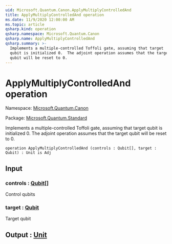 ```yaml
---
uid: Microsoft.Quantum.Canon.ApplyMultiplyControlledAnd
title: ApplyMultiplyControlledAnd operation
ms.date: 11/9/2020 12:00:00 AM
ms.topic: article
qsharp.kind: operation
qsharp.namespace: Microsoft.Quantum.Canon
qsharp.name: ApplyMultiplyControlledAnd
qsharp.summary: >-
  Implements a multiple-controlled Toffoli gate, assuming that target
  qubit is initialized 0.  The adjoint operation assumes that the target
  qubit will be reset to 0.
---
```


# ApplyMultiplyControlledAnd operation

Namespace: [Microsoft.Quantum.Canon](xref:Microsoft.Quantum.Canon)

Package: [Microsoft.Quantum.Standard](https://nuget.org/packages/Microsoft.Quantum.Standard)


Implements a multiple-controlled Toffoli gate, assuming that targetqubit is initialized 0.  The adjoint operation assumes that the targetqubit will be reset to 0.

```qsharp
operation ApplyMultiplyControlledAnd (controls : Qubit[], target : Qubit) : Unit is Adj
```


## Input

### controls : [Qubit](xref:microsoft.quantum.lang-ref.qubit)[]

Control qubits


### target : [Qubit](xref:microsoft.quantum.lang-ref.qubit)

Target qubit



## Output : [Unit](xref:microsoft.quantum.lang-ref.unit)

